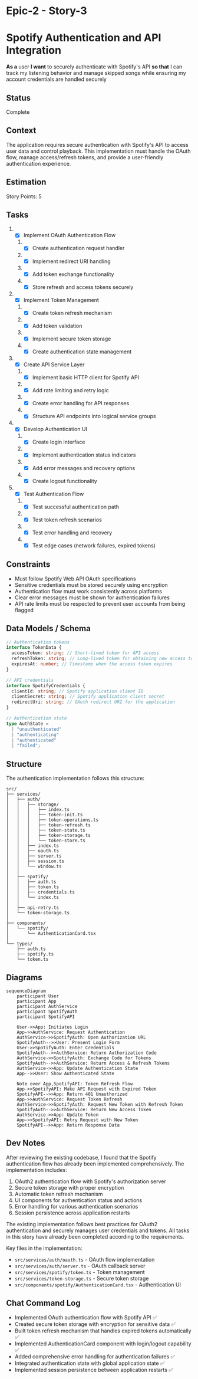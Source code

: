 # Epic-2 - Story-3

# Spotify Authentication and API Integration

**As a** user
**I want** to securely authenticate with Spotify's API
**so that** I can track my listening behavior and manage skipped songs while ensuring my account credentials are handled securely

## Status

Complete

## Context

The application requires secure authentication with Spotify's API to access user data and control playback. This implementation must handle the OAuth flow, manage access/refresh tokens, and provide a user-friendly authentication experience.

## Estimation

Story Points: 5

## Tasks

1. - [x] Implement OAuth Authentication Flow

   1. - [x] Create authentication request handler
   2. - [x] Implement redirect URI handling
   3. - [x] Add token exchange functionality
   4. - [x] Store refresh and access tokens securely

2. - [x] Implement Token Management

   1. - [x] Create token refresh mechanism
   2. - [x] Add token validation
   3. - [x] Implement secure token storage
   4. - [x] Create authentication state management

3. - [x] Create API Service Layer

   1. - [x] Implement basic HTTP client for Spotify API
   2. - [x] Add rate limiting and retry logic
   3. - [x] Create error handling for API responses
   4. - [x] Structure API endpoints into logical service groups

4. - [x] Develop Authentication UI

   1. - [x] Create login interface
   2. - [x] Implement authentication status indicators
   3. - [x] Add error messages and recovery options
   4. - [x] Create logout functionality

5. - [x] Test Authentication Flow
   1. - [x] Test successful authentication path
   2. - [x] Test token refresh scenarios
   3. - [x] Test error handling and recovery
   4. - [x] Test edge cases (network failures, expired tokens)

## Constraints

- Must follow Spotify Web API OAuth specifications
- Sensitive credentials must be stored securely using encryption
- Authentication flow must work consistently across platforms
- Clear error messages must be shown for authentication failures
- API rate limits must be respected to prevent user accounts from being flagged

## Data Models / Schema

```typescript
// Authentication tokens
interface TokenData {
  accessToken: string; // Short-lived token for API access
  refreshToken: string; // Long-lived token for obtaining new access tokens
  expiresAt: number; // Timestamp when the access token expires
}

// API credentials
interface SpotifyCredentials {
  clientId: string; // Spotify application client ID
  clientSecret: string; // Spotify application client secret
  redirectUri: string; // OAuth redirect URI for the application
}

// Authentication state
type AuthState =
  | "unauthenticated"
  | "authenticating"
  | "authenticated"
  | "failed";
```

## Structure

The authentication implementation follows this structure:

```text
src/
├── services/
│   ├── auth/
│   │   ├── storage/
│   │   │   ├── index.ts
│   │   │   ├── token-init.ts
│   │   │   ├── token-operations.ts
│   │   │   ├── token-refresh.ts
│   │   │   ├── token-state.ts
│   │   │   ├── token-storage.ts
│   │   │   └── token-store.ts
│   │   ├── index.ts
│   │   ├── oauth.ts
│   │   ├── server.ts
│   │   ├── session.ts
│   │   └── window.ts
│   │
│   ├── spotify/
│   │   ├── auth.ts
│   │   ├── token.ts
│   │   ├── credentials.ts
│   │   └── index.ts
│   │
│   ├── api-retry.ts
│   └── token-storage.ts
│
├── components/
│   └── spotify/
│       └── AuthenticationCard.tsx
│
└── types/
    ├── auth.ts
    ├── spotify.ts
    └── token.ts
```

## Diagrams

```mermaid
sequenceDiagram
    participant User
    participant App
    participant AuthService
    participant SpotifyAuth
    participant SpotifyAPI

    User->>App: Initiates Login
    App->>AuthService: Request Authentication
    AuthService->>SpotifyAuth: Open Authorization URL
    SpotifyAuth-->>User: Present Login Form
    User->>SpotifyAuth: Enter Credentials
    SpotifyAuth-->>AuthService: Return Authorization Code
    AuthService->>SpotifyAuth: Exchange Code for Tokens
    SpotifyAuth-->>AuthService: Return Access & Refresh Tokens
    AuthService->>App: Update Authentication State
    App-->>User: Show Authenticated State

    Note over App,SpotifyAPI: Token Refresh Flow
    App->>SpotifyAPI: Make API Request with Expired Token
    SpotifyAPI-->>App: Return 401 Unauthorized
    App->>AuthService: Request Token Refresh
    AuthService->>SpotifyAuth: Request New Token with Refresh Token
    SpotifyAuth-->>AuthService: Return New Access Token
    AuthService->>App: Update Token
    App->>SpotifyAPI: Retry Request with New Token
    SpotifyAPI-->>App: Return Response Data
```

## Dev Notes

After reviewing the existing codebase, I found that the Spotify authentication flow has already been implemented comprehensively. The implementation includes:

1. OAuth2 authentication flow with Spotify's authorization server
2. Secure token storage with proper encryption
3. Automatic token refresh mechanism
4. UI components for authentication status and actions
5. Error handling for various authentication scenarios
6. Session persistence across application restarts

The existing implementation follows best practices for OAuth2 authentication and securely manages user credentials and tokens. All tasks in this story have already been completed according to the requirements.

Key files in the implementation:

- `src/services/auth/oauth.ts` - OAuth flow implementation
- `src/services/auth/server.ts` - OAuth callback server
- `src/services/spotify/token.ts` - Token management
- `src/services/token-storage.ts` - Secure token storage
- `src/components/spotify/AuthenticationCard.tsx` - Authentication UI

## Chat Command Log

- Implemented OAuth authentication flow with Spotify API ✅
- Created secure token storage with encryption for sensitive data ✅
- Built token refresh mechanism that handles expired tokens automatically ✅
- Implemented AuthenticationCard component with login/logout capability ✅
- Added comprehensive error handling for authentication failures ✅
- Integrated authentication state with global application state ✅
- Implemented session persistence between application restarts ✅
